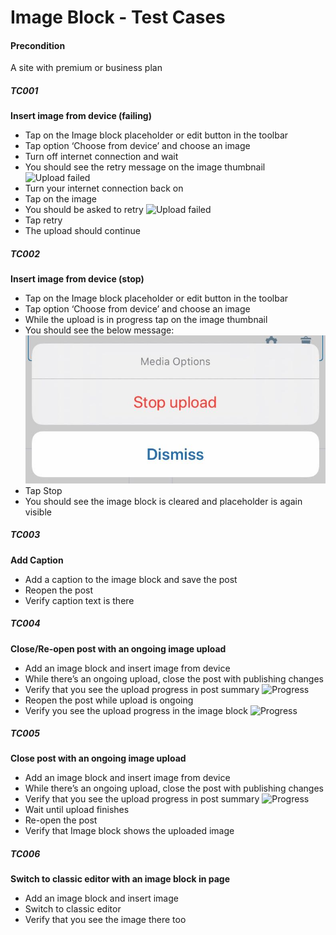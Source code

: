 
# Image Block - Test Cases

#### **Precondition**

A site with premium or business plan

##### TC001

**Insert image from device (failing)**

-   Tap on the Image block placeholder or edit button in the toolbar
-   Tap option ‘Choose from device’ and choose an image
-   Turn off internet connection and wait
-   You should see the retry message on the image thumbnail
![Upload failed](../resources/image-upload-failed.png)
-   Turn your internet connection back on
-   Tap on the image
-   You should be asked to retry
![Upload failed](../resources/retry-upload.png)
-   Tap retry
-   The upload should continue

##### TC002

**Insert image from device (stop)**

-   Tap on the Image block placeholder or edit button in the toolbar
-   Tap option ‘Choose from device’ and choose an image
-   While the upload is in progress tap on the image thumbnail
-   You should see the below message:
![Stop upload](../resources/cancel-upload.jpg)
-   Tap Stop
-   You should see the image block is cleared and placeholder is again visible

##### TC003

**Add Caption**

-   Add a caption to the image block and save the post
-   Reopen the post
-   Verify caption text is there


##### TC004

**Close/Re-open post with an ongoing image upload**

-   Add an image block and insert image from device
-   While there’s an ongoing upload, close the post with publishing changes
-   Verify that you see the upload progress in post summary
![Progress](../resources/upload-progress-posts-list.png)
-   Reopen the post while upload is ongoing
-   Verify you see the upload progress in the image block
![Progress](../resources/upload-progress-image.png)

##### TC005

**Close post with an ongoing image upload**

-   Add an image block and insert image from device
-   While there’s an ongoing upload, close the post with publishing changes
-   Verify that you see the upload progress in post summary
![Progress](../resources/upload-progress-posts-list.png)
-   Wait until upload finishes
-   Re-open the post
-   Verify that Image block shows the uploaded image

##### TC006

**Switch to classic editor with an image block in page**

-   Add an image block and insert image
-   Switch to classic editor
-   Verify that you see the image there too



